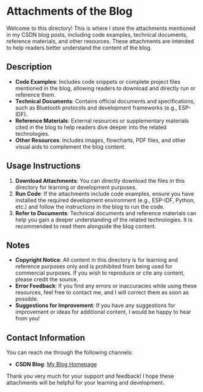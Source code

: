 # Attachments of the Blog

Welcome to this directory! This is where I store the attachments mentioned in my CSDN blog posts, including code examples, technical documents, reference materials, and other resources. These attachments are intended to help readers better understand the content of the blog.

## Description

- **Code Examples**: Includes code snippets or complete project files mentioned in the blog, allowing readers to download and directly run or reference them.
- **Technical Documents**: Contains official documents and specifications, such as Bluetooth protocols and development frameworks (e.g., ESP-IDF).
- **Reference Materials**: External resources or supplementary materials cited in the blog to help readers dive deeper into the related technologies.
- **Other Resources**: Includes images, flowcharts, PDF files, and other visual aids to complement the blog content.

## Usage Instructions

1. **Download Attachments**: You can directly download the files in this directory for learning or development purposes.
2. **Run Code**: If the attachments include code examples, ensure you have installed the required development environment (e.g., ESP-IDF, Python, etc.) and follow the instructions in the blog to run the code.
3. **Refer to Documents**: Technical documents and reference materials can help you gain a deeper understanding of the related technologies. It is recommended to read them alongside the blog content.

## Notes

- **Copyright Notice**: All content in this directory is for learning and reference purposes only and is prohibited from being used for commercial purposes. If you wish to reproduce or cite any content, please credit the source.
- **Error Feedback**: If you find any errors or inaccuracies while using these resources, feel free to contact me, and I will correct them as soon as possible.
- **Suggestions for Improvement**: If you have any suggestions for improvement or ideas for additional content, I would be happy to hear from you!

## Contact Information

You can reach me through the following channels:
- **CSDN Blog**: [My Blog Homepage](https://blog.csdn.net/flashier?type=blog)

Thank you very much for your support and feedback! I hope these attachments will be helpful for your learning and development.
